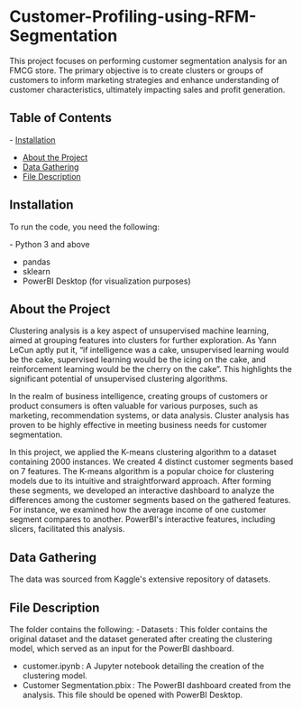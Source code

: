 # Customer-Profiling-using-RFM-Segmentation

This project focuses on performing customer segmentation analysis for an FMCG store. The primary objective is to create clusters or groups of customers to inform marketing strategies and enhance understanding of customer characteristics, ultimately impacting sales and profit generation.

## Table of Contents

-⁠  ⁠[Installation](#installation)
-  ⁠[About the Project](#about-the-project)
-  ⁠[Data Gathering](#data-gathering)
-  ⁠[File Description](#file-description)

## Installation

To run the code, you need the following:

-⁠  ⁠Python 3 and above
-  ⁠pandas
-  ⁠sklearn
-  ⁠PowerBI Desktop (for visualization purposes)

## About the Project

Clustering analysis is a key aspect of unsupervised machine learning, aimed at grouping features into clusters for further exploration. As Yann LeCun aptly put it, “if intelligence was a cake, unsupervised learning would be the cake, supervised learning would be the icing on the cake, and reinforcement learning would be the cherry on the cake”. This highlights the significant potential of unsupervised clustering algorithms.

In the realm of business intelligence, creating groups of customers or product consumers is often valuable for various purposes, such as marketing, recommendation systems, or data analysis. Cluster analysis has proven to be highly effective in meeting business needs for customer segmentation.

In this project, we applied the K-means clustering algorithm to a dataset containing 2000 instances. We created 4 distinct customer segments based on 7 features. The K-means algorithm is a popular choice for clustering models due to its intuitive and straightforward approach. After forming these segments, we developed an interactive dashboard to analyze the differences among the customer segments based on the gathered features. For instance, we examined how the average income of one customer segment compares to another. PowerBI's interactive features, including slicers, facilitated this analysis.

## Data Gathering

The data was sourced from Kaggle's extensive repository of datasets.

## File Description

The folder contains the following:
-⁠⁠ Datasets ⁠: This folder contains the original dataset and the dataset generated after creating the clustering model, which served as an input for the PowerBI dashboard.
- customer.ipynb ⁠: A Jupyter notebook detailing the creation of the clustering model.
- Customer Segmentation.pbix ⁠: The PowerBI dashboard created from the analysis. This file should be opened with PowerBI Desktop.
